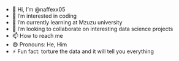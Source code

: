 - 👋 Hi, I’m @naffexx05
- 👀 I’m interested in coding
- 🌱 I’m currently learning at Mzuzu university
- 💞️ I’m looking to collaborate on interesting data science projects
- 📫 How to reach me 
- 😄 Pronouns: He, Him
- ⚡ Fun fact: torture the data and it will tell you everything

<!---
naffexx05/naffexx05 is a ✨ special ✨ repository because its `README.md` (this file) appears on your GitHub profile.
You can click the Preview link to take a look at your changes.
--->
